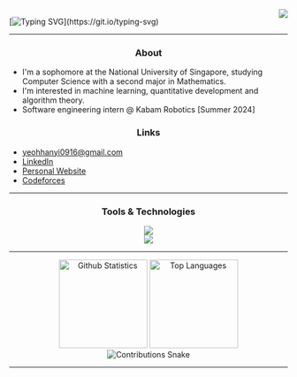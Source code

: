 <img align="right" src="https://visitor-badge.laobi.icu/badge?page_id=yhanyi.yhanyi" />

[![Typing SVG](https://readme-typing-svg.demolab.com?font=JetBrains+Mono&size=30&duration=2500&pause=1000&vCenter=true&random=false&width=435&lines=Hello!+%F0%9F%91%8B;I'm+Yeoh+Han+Yi.)](https://git.io/typing-svg)

<hr/>

<h3 align="center">About</h3>

- I'm a sophomore at the National University of Singapore, studying Computer Science with a second major in Mathematics.
- I'm interested in machine learning, quantitative development and algorithm theory.
- Software engineering intern @ Kabam Robotics [Summer 2024]

<h3 align="center">Links</h3>

- yeohhanyi0916@gmail.com
- [LinkedIn](https://www.linkedin.com/in/yeoh-han-yi)
- [Personal Website](https://yeohhanyi.dev)
- [Codeforces](https://codeforces.com/profile/yeohhanyi)

<hr/>

<h3 align="center">Tools & Technologies</h3>

<div align="center">
    <a href="https://skillicons.dev">
        <img src="https://skillicons.dev/icons?i=python,cpp,rust,pytorch,tensorflow,java,c,r"><br>
        <img src="https://skillicons.dev/icons?i=html,css,javascript,typescript,react,nextjs,tailwind,latex">
    </a>
</div>

<hr/>

<div align="center">
    <img height=160 src="https://yeohhanyi-github-readme-stats.vercel.app/api?username=yhanyi&show_icons=true&theme=tokyonight&border_radius=10" alt="Github Statistics" />
    <img height=160 src="https://yeohhanyi-github-readme-stats.vercel.app/api/top-langs/?username=yhanyi&hide=jupyter%20notebook&layout=compact&langs_count=10&theme=tokyonight&border_radius=10&size_weight=0.5&count_weight=0.5&" alt="Top Languages" />
</div>

<div align="center">
    <img alt="Contributions Snake" src="https://raw.githubusercontent.com/yhanyi/yhanyi/output/github-contribution-grid-snake.svg" />
</div>

<hr/>
